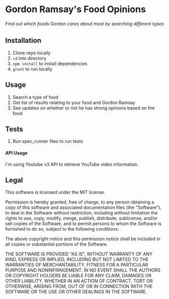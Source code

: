 
# Gordon Ramsay's Food Opinions
###### Find out which foods Gordon cares about most by searching different types

## Installation
1. Clone repo locally
2. `cd` into directory
3. `npm install` to install dependencies
4. `grunt` to run locally

## Usage
1. Search a type of food
2. Get list of results relating to your food and Gordon Ramsay
3. See updates on whether or not he has strong opinions based on the food

## Tests
1. Run spec_runner files to run tests

#### API Usage

I'm using Youtube v3 API to retrieve YouTube video information.

## Legal

This software is licensed under the MIT license.

Permission is hereby granted, free of charge, to any person obtaining a copy of this software and associated documentation files (the "Software"), to deal in the Software without restriction, including without limitation the rights to use, copy, modify, merge, publish, distribute, sublicense, and/or sell copies of the Software, and to permit persons to whom the Software is furnished to do so, subject to the following conditions:

The above copyright notice and this permission notice shall be included in all copies or substantial portions of the Software.

THE SOFTWARE IS PROVIDED "AS IS", WITHOUT WARRANTY OF ANY KIND, EXPRESS OR IMPLIED, INCLUDING BUT NOT LIMITED TO THE WARRANTIES OF MERCHANTABILITY, FITNESS FOR A PARTICULAR PURPOSE AND NONINFRINGEMENT. IN NO EVENT SHALL THE AUTHORS OR COPYRIGHT HOLDERS BE LIABLE FOR ANY CLAIM, DAMAGES OR OTHER LIABILITY, WHETHER IN AN ACTION OF CONTRACT, TORT OR OTHERWISE, ARISING FROM, OUT OF OR IN CONNECTION WITH THE SOFTWARE OR THE USE OR OTHER DEALINGS IN THE SOFTWARE.
